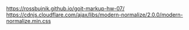 https://rossbujnik.github.io/goit-markup-hw-07/
https://cdnjs.cloudflare.com/ajax/libs/modern-normalize/2.0.0/modern-normalize.min.css
